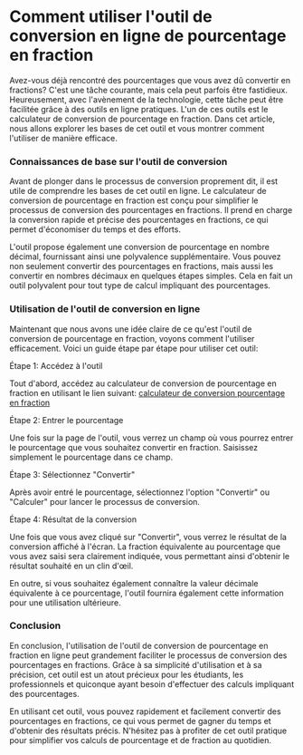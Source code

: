 Comment utiliser l'outil de conversion en ligne de pourcentage en fraction
==========================================================================

Avez-vous déjà rencontré des pourcentages que vous avez dû convertir en fractions? C'est une tâche courante, mais cela peut parfois être fastidieux. Heureusement, avec l'avènement de la technologie, cette tâche peut être facilitée grâce à des outils en ligne pratiques. L'un de ces outils est le calculateur de conversion de pourcentage en fraction. Dans cet article, nous allons explorer les bases de cet outil et vous montrer comment l'utiliser de manière efficace.

### Connaissances de base sur l'outil de conversion

Avant de plonger dans le processus de conversion proprement dit, il est utile de comprendre les bases de cet outil en ligne. Le calculateur de conversion de pourcentage en fraction est conçu pour simplifier le processus de conversion des pourcentages en fractions. Il prend en charge la conversion rapide et précise des pourcentages en fractions, ce qui permet d'économiser du temps et des efforts.

L'outil propose également une conversion de pourcentage en nombre décimal, fournissant ainsi une polyvalence supplémentaire. Vous pouvez non seulement convertir des pourcentages en fractions, mais aussi les convertir en nombres décimaux en quelques étapes simples. Cela en fait un outil polyvalent pour tout type de calcul impliquant des pourcentages.

### Utilisation de l'outil de conversion en ligne

Maintenant que nous avons une idée claire de ce qu'est l'outil de conversion de pourcentage en fraction, voyons comment l'utiliser efficacement. Voici un guide étape par étape pour utiliser cet outil:

Étape 1: Accédez à l'outil

Tout d'abord, accédez au calculateur de conversion de pourcentage en fraction en utilisant le lien suivant: [calculateur de conversion pourcentage en fraction](https://www.onlinecalculatorsfree.com/fr/convert/percent-to-fraction.html)

Étape 2: Entrer le pourcentage

Une fois sur la page de l'outil, vous verrez un champ où vous pourrez entrer le pourcentage que vous souhaitez convertir en fraction. Saisissez simplement le pourcentage dans ce champ.

Étape 3: Sélectionnez "Convertir"

Après avoir entré le pourcentage, sélectionnez l'option "Convertir" ou "Calculer" pour lancer le processus de conversion.

Étape 4: Résultat de la conversion

Une fois que vous avez cliqué sur "Convertir", vous verrez le résultat de la conversion affiché à l'écran. La fraction équivalente au pourcentage que vous avez saisi sera clairement indiquée, vous permettant ainsi d'obtenir le résultat souhaité en un clin d'œil.

En outre, si vous souhaitez également connaître la valeur décimale équivalente à ce pourcentage, l'outil fournira également cette information pour une utilisation ultérieure.

### Conclusion

En conclusion, l'utilisation de l'outil de conversion de pourcentage en fraction en ligne peut grandement faciliter le processus de conversion des pourcentages en fractions. Grâce à sa simplicité d'utilisation et à sa précision, cet outil est un atout précieux pour les étudiants, les professionnels et quiconque ayant besoin d'effectuer des calculs impliquant des pourcentages.

En utilisant cet outil, vous pouvez rapidement et facilement convertir des pourcentages en fractions, ce qui vous permet de gagner du temps et d'obtenir des résultats précis. N'hésitez pas à profiter de cet outil pratique pour simplifier vos calculs de pourcentage et de fraction au quotidien.